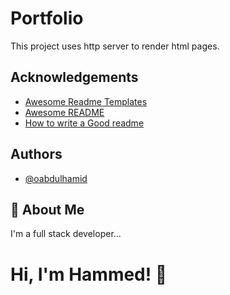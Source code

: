 
# Portfolio

This project uses http server to render html pages.

## Acknowledgements

 - [Awesome Readme Templates](https://awesomeopensource.com/project/elangosundar/awesome-README-templates)
 - [Awesome README](https://github.com/matiassingers/awesome-readme)
 - [How to write a Good readme](https://bulldogjob.com/news/449-how-to-write-a-good-readme-for-your-github-project)


## Authors

- [@oabdulhamid](https://github.com/oabdulhamid)




## 🚀 About Me
I'm a full stack developer...


# Hi, I'm Hammed! 👋

